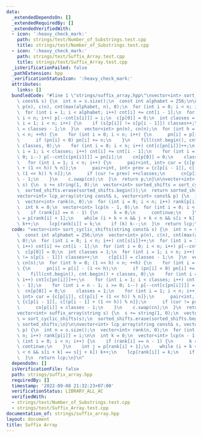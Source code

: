 ```yaml
---
data:
  _extendedDependsOn: []
  _extendedRequiredBy: []
  _extendedVerifiedWith:
  - icon: ':heavy_check_mark:'
    path: strings/test/Number_of_Substrings.test.cpp
    title: strings/test/Number_of_Substrings.test.cpp
  - icon: ':heavy_check_mark:'
    path: strings/test/Suffix_Array.test.cpp
    title: strings/test/Suffix_Array.test.cpp
  _isVerificationFailed: false
  _pathExtension: hpp
  _verificationStatusIcon: ':heavy_check_mark:'
  attributes:
    links: []
  bundledCode: "#line 1 \"strings/suffix_array.hpp\"\nvector<int> sort_cyclic_shifts(string\
    \ const& s) {\n  int n = s.size();\n  const int alphabet = 256;\n\n  vector<int>\
    \ p(n), c(n), cnt(max(alphabet, n), 0);\n  for (int i = 0; i < n; i++) cnt[s[i]]++;\n\
    \  for (int i = 1; i < alphabet; i++) cnt[i] += cnt[i - 1];\n  for (int i = 0;\
    \ i < n; i++) p[--cnt[s[i]]] = i;\n  c[p[0]] = 0;\n  int classes = 1;\n  for (int\
    \ i = 1; i < n; i++) {\n    if (s[p[i]] != s[p[i - 1]]) classes++;\n    c[p[i]]\
    \ = classes - 1;\n  }\n  vector<int> pn(n), cn(n);\n  for (int h = 0; (1 << h)\
    \ < n; ++h) {\n    for (int i = 0; i < n; i++) {\n      pn[i] = p[i] - (1 << h);\n\
    \      if (pn[i] < 0) pn[i] += n;\n    }\n    fill(cnt.begin(), cnt.begin() +\
    \ classes, 0);\n    for (int i = 0; i < n; i++) cnt[c[pn[i]]]++;\n    for (int\
    \ i = 1; i < classes; i++) cnt[i] += cnt[i - 1];\n    for (int i = n - 1; i >=\
    \ 0; i--) p[--cnt[c[pn[i]]]] = pn[i];\n    cn[p[0]] = 0;\n    classes = 1;\n \
    \   for (int i = 1; i < n; i++) {\n      pair<int, int> cur = {c[p[i]], c[(p[i]\
    \ + (1 << h)) % n]};\n      pair<int, int> prev = {c[p[i - 1]], c[(p[i - 1] +\
    \ (1 << h)) % n]};\n      if (cur != prev) ++classes;\n      cn[p[i]] = classes\
    \ - 1;\n    }\n    c.swap(cn);\n  }\n  return p;\n}\n\nvector<int> suffix_array(string\
    \ s) {\n  s += string(1, 0);\n  vector<int> sorted_shifts = sort_cyclic_shifts(s);\n\
    \  sorted_shifts.erase(sorted_shifts.begin());\n  return sorted_shifts;\n}\n\n\
    vector<int> lcp_array(string const& s, vector<int> const& p) {\n  int n = s.size();\n\
    \  vector<int> rank(n, 0);\n  for (int i = 0; i < n; i++) rank[p[i]] = i;\n\n\
    \  int k = 0;\n  vector<int> lcp(n - 1, 0);\n  for (int i = 0; i < n; i++) {\n\
    \    if (rank[i] == n - 1) {\n      k = 0;\n      continue;\n    }\n    int j\
    \ = p[rank[i] + 1];\n    while (i + k < n && j + k < n && s[i + k] == s[j + k])\
    \ k++;\n    lcp[rank[i]] = k;\n    if (k) k--;\n  }\n  return lcp;\n}\n"
  code: "vector<int> sort_cyclic_shifts(string const& s) {\n  int n = s.size();\n\
    \  const int alphabet = 256;\n\n  vector<int> p(n), c(n), cnt(max(alphabet, n),\
    \ 0);\n  for (int i = 0; i < n; i++) cnt[s[i]]++;\n  for (int i = 1; i < alphabet;\
    \ i++) cnt[i] += cnt[i - 1];\n  for (int i = 0; i < n; i++) p[--cnt[s[i]]] = i;\n\
    \  c[p[0]] = 0;\n  int classes = 1;\n  for (int i = 1; i < n; i++) {\n    if (s[p[i]]\
    \ != s[p[i - 1]]) classes++;\n    c[p[i]] = classes - 1;\n  }\n  vector<int> pn(n),\
    \ cn(n);\n  for (int h = 0; (1 << h) < n; ++h) {\n    for (int i = 0; i < n; i++)\
    \ {\n      pn[i] = p[i] - (1 << h);\n      if (pn[i] < 0) pn[i] += n;\n    }\n\
    \    fill(cnt.begin(), cnt.begin() + classes, 0);\n    for (int i = 0; i < n;\
    \ i++) cnt[c[pn[i]]]++;\n    for (int i = 1; i < classes; i++) cnt[i] += cnt[i\
    \ - 1];\n    for (int i = n - 1; i >= 0; i--) p[--cnt[c[pn[i]]]] = pn[i];\n  \
    \  cn[p[0]] = 0;\n    classes = 1;\n    for (int i = 1; i < n; i++) {\n      pair<int,\
    \ int> cur = {c[p[i]], c[(p[i] + (1 << h)) % n]};\n      pair<int, int> prev =\
    \ {c[p[i - 1]], c[(p[i - 1] + (1 << h)) % n]};\n      if (cur != prev) ++classes;\n\
    \      cn[p[i]] = classes - 1;\n    }\n    c.swap(cn);\n  }\n  return p;\n}\n\n\
    vector<int> suffix_array(string s) {\n  s += string(1, 0);\n  vector<int> sorted_shifts\
    \ = sort_cyclic_shifts(s);\n  sorted_shifts.erase(sorted_shifts.begin());\n  return\
    \ sorted_shifts;\n}\n\nvector<int> lcp_array(string const& s, vector<int> const&\
    \ p) {\n  int n = s.size();\n  vector<int> rank(n, 0);\n  for (int i = 0; i <\
    \ n; i++) rank[p[i]] = i;\n\n  int k = 0;\n  vector<int> lcp(n - 1, 0);\n  for\
    \ (int i = 0; i < n; i++) {\n    if (rank[i] == n - 1) {\n      k = 0;\n     \
    \ continue;\n    }\n    int j = p[rank[i] + 1];\n    while (i + k < n && j + k\
    \ < n && s[i + k] == s[j + k]) k++;\n    lcp[rank[i]] = k;\n    if (k) k--;\n\
    \  }\n  return lcp;\n}\n"
  dependsOn: []
  isVerificationFile: false
  path: strings/suffix_array.hpp
  requiredBy: []
  timestamp: '2022-09-08 21:32:23+07:00'
  verificationStatus: LIBRARY_ALL_AC
  verifiedWith:
  - strings/test/Number_of_Substrings.test.cpp
  - strings/test/Suffix_Array.test.cpp
documentation_of: strings/suffix_array.hpp
layout: document
title: Suffix Array
---
```

